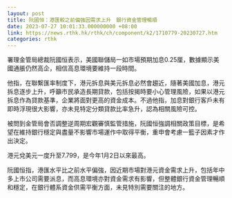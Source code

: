 ```yaml
---
layout: post
title: 阮國恒：港匯較之前偏強因需求上升　銀行資金管理暢順
date: 2023-07-27 10:01:33.000000000 +08:00
link: https://news.rthk.hk/rthk/ch/component/k2/1710779-20230727.htm
categories: rthk
---
```


署理金管局總裁阮國恒表示，美國聯儲局一如市場預期加息0.25厘，數據顯示美國通脹仍然高企，相信高息環境要維持一段時間。

他指，在聯繫匯率制度下，港元拆息與美元拆息必然會趨近，隨著美國加息，港元拆息逐步上升，呼籲市民承造長期貸款，包括按揭時要小心管理風險，如果以港元拆息作為貸款基準，企業將面對更高的資金成本。不過他指，加息對銀行客戶未有即時浮現很大影響，亦未見特定分類貸款比率急升，認為相關風險可控。

被問到金管局會否調整逆周期宏觀審慎監管措施，阮國恒強調相關政策目標，是希望在維持銀行穩定與盡量不影響市場運作中取得平衡，重申會考慮一籃子因素才作出決定。

港元兌美元一度升至7.799，是今年1月2日以來最高。

阮國恒指，港匯水平比之前水平偏強，因近期市場對港元資金需求上升，包括年中多上市公司需要派息，而高息環境亦對資金需求有影響，但整體銀行資金管理暢順和穩定，在銀行體系資金供需平衡方面，未見特別需要關注的地方。
